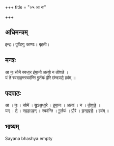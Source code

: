 +++
title = "०५ आ नः"

+++
## अधिमन्त्रम्
इन्द्रः। पुष्टिगुः काण्वः। बृहती।

## मन्त्रः
आ नः॒ सोमे॑ स्वध्व॒र इ॑या॒नो अत्यो॒ न तो॑शते ।  
यं ते॑ स्वदाव॒न्त्स्वद॑न्ति गू॒र्तयः॑ पौ॒रे छ॑न्दयसे॒ हव॑म् ॥

## पदपाठः
आ । नः॒ । सोमे॑ । सु॒ऽअ॒ध्व॒रे । इ॒या॒नः । अत्यः॑ । न । तो॒श॒ते॒ ।  
यम् । ते॒ । स्व॒दा॒ऽव॒न् । स्वद॑न्ति । गू॒र्तयः॑ । पौ॒रे । छ॒न्द॒य॒से॒ । हव॑म् ॥

## भाष्यम्
Sayana bhashya empty